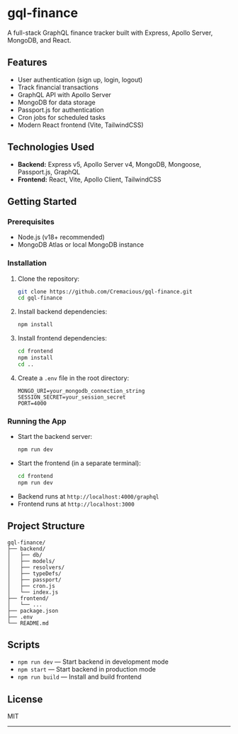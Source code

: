 # gql-finance

A full-stack GraphQL finance tracker built with Express, Apollo Server, MongoDB, and React.

## Features

- User authentication (sign up, login, logout)
- Track financial transactions
- GraphQL API with Apollo Server
- MongoDB for data storage
- Passport.js for authentication
- Cron jobs for scheduled tasks
- Modern React frontend (Vite, TailwindCSS)

## Technologies Used

- **Backend:** Express v5, Apollo Server v4, MongoDB, Mongoose, Passport.js, GraphQL
- **Frontend:** React, Vite, Apollo Client, TailwindCSS

## Getting Started

### Prerequisites

- Node.js (v18+ recommended)
- MongoDB Atlas or local MongoDB instance

### Installation

1. Clone the repository:
   ```bash
   git clone https://github.com/Cremacious/gql-finance.git
   cd gql-finance
   ```
2. Install backend dependencies:
   ```bash
   npm install
   ```
3. Install frontend dependencies:
   ```bash
   cd frontend
   npm install
   cd ..
   ```
4. Create a `.env` file in the root directory:
   ```env
   MONGO_URI=your_mongodb_connection_string
   SESSION_SECRET=your_session_secret
   PORT=4000
   ```

### Running the App

- Start the backend server:
  ```bash
  npm run dev
  ```
- Start the frontend (in a separate terminal):
  ```bash
  cd frontend
  npm run dev
  ```
- Backend runs at `http://localhost:4000/graphql`
- Frontend runs at `http://localhost:3000`

## Project Structure

```
gql-finance/
├── backend/
│   ├── db/
│   ├── models/
│   ├── resolvers/
│   ├── typeDefs/
│   ├── passport/
│   ├── cron.js
│   └── index.js
├── frontend/
│   └── ...
├── package.json
├── .env
└── README.md
```

## Scripts

- `npm run dev` — Start backend in development mode
- `npm start` — Start backend in production mode
- `npm run build` — Install and build frontend

## License

MIT

---

